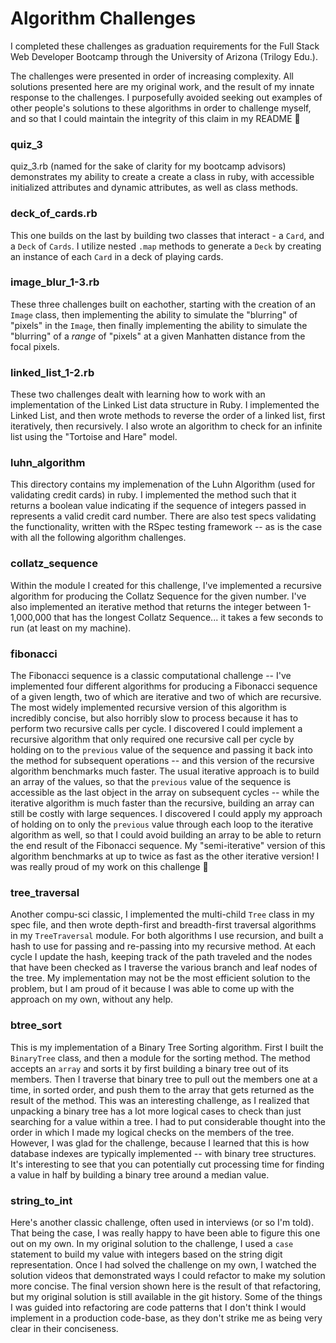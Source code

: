 # Algorithm Challenges
I completed these challenges as graduation requirements for the Full Stack Web
Developer Bootcamp through the University of Arizona (Trilogy Edu.).

The challenges were presented in order of increasing complexity. All solutions
presented here are my original work, and the result of my innate response to the
challenges. I purposefully avoided seeking out examples of other people's solutions
to these algorithms in order to challenge myself, and so that I could maintain the
integrity of this claim in my README 🙂

### quiz_3
quiz_3.rb (named for the sake of clarity for my bootcamp advisors) demonstrates my
ability to create a create a class in ruby, with accessible initialized attributes
and dynamic attributes, as well as class methods.

### deck_of_cards.rb
This one builds on the last by building two classes that interact - a `Card`, and 
a `Deck` of `Cards`. I utilize nested `.map` methods to generate a `Deck` by creating
an instance of each `Card` in a deck of playing cards.

### image_blur_1-3.rb
These three challenges built on eachother, starting with the creation of an `Image` class,
then implementing the ability to simulate the "blurring" of "pixels" in the `Image`,
then finally implementing the ability to simulate the "blurring" of a *range* of "pixels"
at a given Manhatten distance from the focal pixels.

### linked_list_1-2.rb
These two challenges dealt with learning how to work with an implementation of the
Linked List data structure in Ruby. I implemented the Linked List, and then wrote
methods to reverse the order of a linked list, first iteratively, then recursively.
I also wrote an algorithm to check for an infinite list using the "Tortoise and Hare"
model.

### luhn_algorithm
This directory contains my implemenation of the Luhn Algorithm (used for validating
credit cards) in ruby. I implemented the method such that it returns a boolean value
indicating if the sequence of integers passed in represents a valid credit card number.
There are also test specs validating the functionality, written with the RSpec testing
framework -- as is the case with all the following algorithm challenges.

### collatz_sequence
Within the module I created for this challenge, I've implemented a recursive algorithm for producing
the Collatz Sequence for the given number. I've also implemented an iterative method that returns
the integer between 1-1,000,000 that has the longest Collatz Sequence... it takes a few seconds
to run (at least on my machine).

### fibonacci
The Fibonacci sequence is a classic computational challenge -- I've implemented four different algorithms
for producing a Fibonacci sequence of a given length, two of which are iterative and two of which
are recursive. The most widely implemented recursive version of this algorithm is incredibly concise,
but also horribly slow to process because it has to perform two recursive calls per cycle. I discovered
I could implement a recursive algorithm that only required one recursive call per cycle by holding on
to the `previous` value of the sequence and passing it back into the method for subsequent operations --
and this version of the recursive algorithm benchmarks much faster. The usual iterative approach is to build an
array of the values, so that the `previous` value of the sequence is accessible as the last object in
the array on subsequent cycles -- while the iterative algorithm is much faster than the recursive, building
an array can still be costly with large sequences. I discovered I could apply my approach of holding on to
only the `previous` value through each loop to the iterative algorithm as well, so that I could avoid building
an array to be able to return the end result of the Fibonacci sequence. My "semi-iterative" version of this
algorithm benchmarks at up to twice as fast as the other iterative version! I was really proud of my
work on this challenge 🙂

### tree_traversal
Another compu-sci classic, I implemented the multi-child `Tree` class in my spec file, and then wrote depth-first
and breadth-first traversal algorithms in my `TreeTraversal` module. For both algorithms I use recursion, and built
a hash to use for passing and re-passing into my recursive method. At each cycle I update the hash, keeping track
of the path traveled and the nodes that have been checked as I traverse the various branch and leaf nodes of the
tree. My implementation may not be the most efficient solution to the problem, but I am proud of it because I was
able to come up with the approach on my own, without any help.

### btree_sort
This is my implementation of a Binary Tree Sorting algorithm. First I built the `BinaryTree` class, and then a
module for the sorting method. The method accepts an `array` and sorts it by first building a binary tree out
of its members. Then I traverse that binary tree to pull out the members one at a time, in sorted order, and push
them to the array that gets returned as the result of the method. This was an interesting challenge, as I realized
that unpacking a binary tree has a lot more logical cases to check than just searching for a value within a tree. I
had to put considerable thought into the order in which I made my logical checks on the members of the tree. However,
I was glad for the challenge, because I learned that this is how database indexes are typically implemented -- with
binary tree structures. It's interesting to see that you can potentially cut processing time for finding a value in 
half by building a binary tree around a median value.

### string_to_int
Here's another classic challenge, often used in interviews (or so I'm told). That being the case, I was really happy
to have been able to figure this one out on my own. In my original solution to the challenge, I used a `case` statement
to build my value with integers based on the string digit representation. Once I had solved the challenge on my own, I
watched the solution videos that demonstrated ways I could refactor to make my solution more concise. The final version
shown here is the result of that refactoring, but my original solution is still available in the git history. Some of
the things I was guided into refactoring are code patterns that I don't think I would implement in a production code-base,
as they don't strike me as being very clear in their conciseness.
